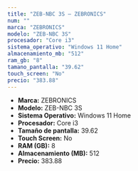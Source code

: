 ```yaml
---
title: "ZEB-NBC 3S — ZEBRONICS"
num: ""
marca: "ZEBRONICS"
modelo: "ZEB-NBC 3S"
procesador: "Core i3"
sistema_operativo: "Windows 11 Home"
almacenamiento_mb: "512"
ram_gb: "8"
tamano_pantalla: "39.62"
touch_screen: "No"
precio: "383.88"
---
```

<ul>
<li><strong>Marca:</strong> ZEBRONICS</li>
<li><strong>Modelo:</strong> ZEB-NBC 3S</li>
<li><strong>Sistema Operativo:</strong> Windows 11 Home</li>
<li><strong>Procesador:</strong> Core i3 </li>
<li><strong>Tamaño de pantalla:</strong> 39.62</li>
<li><strong>Touch Screen:</strong> No</li>
<li><strong>RAM (GB):</strong> 8</li>
<li><strong>Almacenamiento (MB):</strong> 512</li>
<li><strong>Precio:</strong> 383.88</li>
</ul>
